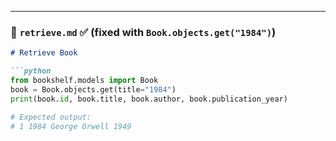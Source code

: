 
---

### 📄 `retrieve.md` ✅ (fixed with `Book.objects.get("1984")`)
```markdown
# Retrieve Book

```python
from bookshelf.models import Book
book = Book.objects.get(title="1984")
print(book.id, book.title, book.author, book.publication_year)

# Expected output:
# 1 1984 George Orwell 1949
